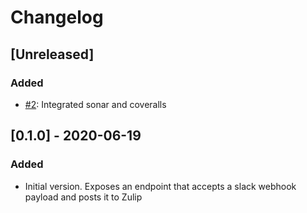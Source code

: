 # Changelog

## [Unreleased]
### Added
- [#2](https://github.com/devatherock/slack-webhook-facade/issues/2): Integrated sonar and coveralls

## [0.1.0] - 2020-06-19
### Added
- Initial version. Exposes an endpoint that accepts a slack webhook payload and posts it to Zulip